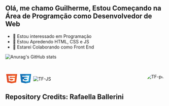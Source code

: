## Olá, me chamo Guilherme, Estou Começando na Área de Programção como Desenvolvedor de Web

- 👀 Estou interessado em Programação
- 🌱 Estou Apredendo HTML, CSS e JS
- 💞️ Estarei Colaborando como Front End

![Anurag's GitHub stats](https://github-readme-stats.vercel.app/api?username=fantastic&show_icons=true&theme=blue-green)

##

</div>  

  <div style="display: inline_block"><br>
    <img align="center" alt="TF-HTML" height="30" width="40" src="https://raw.githubusercontent.com/devicons/devicon/master/icons/html5/html5-original.svg">
    <img align="center" alt="TF-CSS" height="30" width="40" src="https://raw.githubusercontent.com/devicons/devicon/master/icons/css3/css3-original.svg">
    <img align="center" alt="TF-JS" height="30" width="40"   <img src="https://cdn.jsdelivr.net/gh/devicons/devicon/icons/javascript/javascript-original.svg">
    <img align="right" alt="TF-pic" height="150" style="border-radius:50px;" 
  src="https://media.discordapp.net/attachments/701269799585710090/1019051122763251772/338224_GcvjmtYh.gif?width=369&height=369">

</div>

## Repository Credits: Rafaella Ballerini
